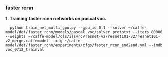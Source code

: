 ### faster rcnn
**1. Training faster rcnn networks on pascal voc.**

  ```
    python train_net_multi_gpu.py --gpu_id 0,1 --solver ~/caffe-model/det/faster_rcnn/models/pascal_voc/solver.prototxt --iters 80000 --weights ~/caffe-model/cls/ilsvrc/resnet-v2/resnet101-v2/resnet101-v2_merge.caffemodel --cfg ~/caffe-model/det/faster_rcnn/experiments/cfgs/faster_rcnn_end2end.yml --imdb voc_0712_trainval
  ```
